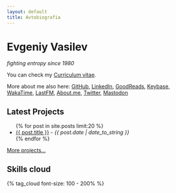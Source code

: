 ```yaml
---
layout: default
title: Avtobiografia
---
```


<div id="card">
  <h1>Evgeniy Vasilev</h1>
  <em class="bio">fighting entropy since 1980</em>
</div>

You can check my [Curriculum vitae](/cv.html).

More about me also here:
  <a rel="me" href="https://github.com/aquilax">GitHub</a>,
  <a rel="me" href="https://linkedin.com/in/aquilax">LinkedIn</a>,
  <a rel="me" href="https://www.goodreads.com/user/show/2821810-evgeniy-vasilev">GoodReads</a>,
  <a rel="me" href="https://keybase.io/aquilax">Keybase</a>,
  <a rel="me" href="https://wakatime.com/@aquilax">WakaTime</a>,
  <a rel="me" href="https://www.last.fm/user/aquilax">LastFM</a>,
  <a rel="me" href="https://about.me/aquilax">About.me</a>,
  <a rel="me" href="https://twitter.com/aquilax">Twitter</a>,
  <a rel="me" href="https://mastodon.cloud/@aquilax">Mastodon</a>
<div id="projects">
  <h2>Latest Projects</h2>
  <ul>
    {% for post in site.posts limit:20 %}
      <li><a href="{{ post.url }}">{{ post.title }}</a> - <em>{{ post.date | date_to_string }}</em></li>
    {% endfor %}
  </ul>
  <p class="ar"><a href="/projects.html">More projects…</a></p>
</div>

<h2 id="skills">Skills cloud</h2>
<div class="cloud">
	{% tag_cloud font-size: 100 - 200% %}
</div>
